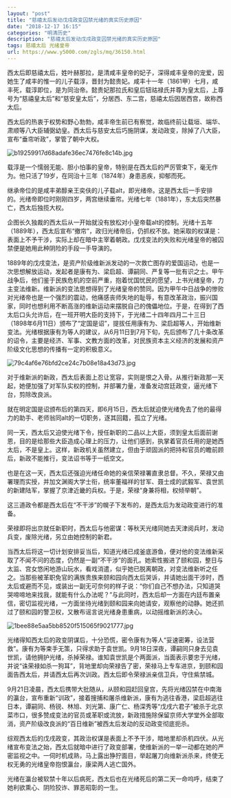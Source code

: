 ```yaml
---
layout: "post"
title: "慈禧太后发动戊戌政变囚禁光绪的真实历史原因"
date: "2018-12-17 16:15"
categories: "明清历史"
description: "慈禧太后发动戊戌政变囚禁光绪的真实历史原因"
tags: 慈禧太后 光绪皇帝
url: https://www.y5000.com/zgls/mq/36150.html
---
```






西太后即慈禧太后，姓叶赫那拉，是清咸丰皇帝的妃子，深得咸丰皇帝的宠爱，因她生了咸丰的惟一的儿子载淳，晋封为懿贵妃。咸丰十一年（1861甲）七月，咸丰死，载淳即位，是为同治帝。懿贵妃那拉氏和皇后钮祜禄氏并尊为皇太后，上尊号为“慈禧皇太后”和“慈安皇太后”，分居西、东二宫，慈禧太后因居西宫，故称西太后。

西太后的热衷于权势和野心勃勃，咸丰帝生前已有察觉，故临终前让载垣、端华、肃顺等八大臣辅弼幼皇。西太后与慈安太后巧施阴谋，发动政变，除掉了八大臣，宣布“垂帘听政”，掌管了朝中大权。

![b19259917d68adafe36ec7476fe8c14b.jpg](https://img.y5000.com/uploads/allimg/181030/b19259917d68adafe36ec7476fe8c14b.jpg)

载淳是一个懦弱无能、胆小怕事的皇帝，特别是在西太后的严厉管束下，毫无作为。他只活了19岁，在同治十三年（1874年）身患恶疾，抑郁而死。

继承帝位的是咸丰弟醇亲王奕伕的儿子载alt，即光绪帝。这是西太后一手安排的。光绪帝即位时刚刚四岁，两宫继续垂帘。光绪七年（1881年），东太后突然暴亡，西太后独揽大权。

企图长久独裁的西太后从一开始就没有放松对小皇帝载alt的控制。光绪十五年（1889年），西太后宣布“撤帘”，政归光绪帝后，仍抓权不放。她采取的权谋是：表面上不予干涉，实际上却在暗中主宰着朝政。戊戌变法的失败和光绪皇帝的被囚禁便是她用此种阴险的手段一手导演的。

1889年的戊戌变法，是资产阶级维新派发动的一次救亡图存的爱国运动，也是一次思想解放运动，发起者是康有为、梁启超、谭嗣同、严复等一批有识之士。甲午战争后，他们鉴于民族危机的空前严重，抱着忧国忧民的愿望，上书光绪皇帝，力主变法维新。维新派的变法思想得到了光绪皇帝的赞同。因为甲午中日战争的惨败对光绪帝也是一个强烈的震动，他痛感丧师失地的耻辱，有意改革政治，振兴国家，同时也想利用不断高涨的维新运动来摆脱自己的傀儡地位。于是，在得到了西太后口头允许后，在一班开明大臣的支持下，于光绪二十四年四月二十三日（1898年6月11日）颁布了“定国是诏”，提拔任用康有为、梁启超等人，开始维新变法。光绪根据康有为等人的建议，从6月11日到7月下旬，先后颁布了几十条改革的诏令，主要是经济、军事、文教方面的改革，对民族资本主义经济的发展和资产阶级文化思想的传播有一定的积极意义。

![79c4af6e76bfd2ce24c7b08e18a43d73.jpg](https://img.y5000.com/uploads/allimg/181030/79c4af6e76bfd2ce24c7b08e18a43d73.jpg)

对于维新派的新政，西太后表面上忍让宽容，实则是恨之入骨。从推行新政那一天起，她便加强了对军队实权的控制，并部署力量，准备发动宫廷政变，逼光绪下台，剪除改良派。

就在明定国是诏颁布后的第四天，即6月15日，西太后就迫使光绪免去了他的最得力的助手、老师翁同alt的一切职务，逐其回籍，孤立了光绪。

同一天，西太后又迫使光绪下令，授任新职的二品以上大臣，须到皇太后面前谢恩，目的是给那些大臣造成心理上的压力，让他们感到，执掌着官员任用的是她西太后，不是皇上。这样，新政机关虽然建立，但由于顽固派的把持和官员的瞻前顾后，新政不能推行，变法诏书等于一纸空文。

也是在这一天，西太后还强迫光绪任命她的亲信荣禄署直隶总督。不久，荣禄又由署理而实授，并加文渊阁大学士衔，统率董福祥的甘军、聂士成的武毅军、袁世凯的新建陆军，掌握了京津近畿的兵权。于是，荣禄“身兼将相，权倾举朝”。

这三道政令都是西太后在“不干涉”的幌子下发布的，是西太后为发动政变进行的准备。

荣禄即将出京就任新职时，西太后与他密谋：等秋天光绪同她去天津阅兵时，发动兵变，废除光绪，另立由她控制的新君。

当西太后将这一切计划安排妥当后，知道光绪已成釜底游鱼，便对他的变法维新采取了不闻不问的态度，仍然是一副“不干涉”的面孔。她索性搬进了颐和园，整日与太监、宫女悠闲地游山玩水，看戏消遣，似乎她已脱离朝政，对变法维新听之任之。当那些被革职免官的满族贵族来颐和园向西太后哭诉，并请她出面干涉时，西太后或避而不见，或装出一副无可奈何的样子说：“你们自己不想办法，只知道哭哭啼啼地来找我，就能有什么办法呢？”与此同时，西太后却一方面在内廷布置亲信，密切监视光绪，一方面坐待光绪到颐和园来向她请安，观察他的动静。她还抓过了颐和园的警卫权，又散布谣言说光绪身患重病，以动摇维新派的决心。

![1bee88e5aa5bb8520f515065f9021777.jpg](https://img.y5000.com/uploads/allimg/181030/1bee88e5aa5bb8520f515065f9021777.jpg)

光绪得知西太后的政变阴谋后，十分恐慌，密令康有为等人“妥速密筹，设法营救”。康有为等束手无策，只得求助于袁世凯。9月18日深夜，谭嗣同只身去见袁世凯，请他拥护光绪，杀掉荣禄。谁知袁世凯是个两面派，当面表示要忠于光绪，并说“诛荣禄如杀一狗耳”，背地里却向荣禄告了密，荣禄马上专车进京，到颐和园面告西太后，并请西太后再次训政。西太后即令荣禄派亲信卫兵，守住紫禁城。

9月21日凌晨，西太后携带大批随从，从颐和园赶回皇宫，先将光绪囚禁在中南海的瀛台，宣布重新“训政”，接着搜捕和屠杀维新派，康有为逃往香港，梁启超逃往日本，谭嗣同、杨锐、林旭、刘光第、康广仁、杨深秀等“戊戌六君子”被杀于北京菜市口，很多赞成变法的官员或革职或流放，新政措施除保留京师大学堂外全部取消，资产阶级改良派的“百日维新”被西太后发动的反动政变彻底扼杀。

综观西太后的戊戌政变，其政治权谋是表面上不予干涉，暗地里却杀机四伏。从光绪宣布变法之始，西太后就暗中进行了政变部署，使维新派的一举一动都在她的严密监视之中。一伺时机成熟，马上露出狰狞面目，举起屠刀向维新派杀来，终使无权无勇的光绪皇帝抱恨瀛台，康梁两人逃亡国外。

光绪在瀛台被软禁十年以后病死，西太后也在光绪死后的第二天一命呜呼，结束了她利欲熏心、阴险狡诈、罪恶昭彰的一生。

  
